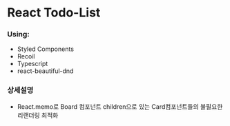 # React Todo-List

### Using:

- Styled Components
- Recoil
- Typescript
- react-beautiful-dnd

### 상세설명

- React.memo로 Board 컴포넌트 children으로 있는 Card컴포넌트들의 불필요한 리랜더링 최적화